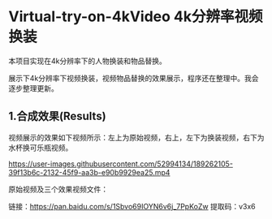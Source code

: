 

# Virtual-try-on-4kVideo 4k分辨率视频换装

本项目实现在4k分辨率下的人物换装和物品替换。

展示下4k分辨率下视频换装，视频物品替换的效果展示，程序还在整理中。我会逐步整理更新。

## 1.合成效果(Results)

视频展示的效果如下视频所示：左上为原始视频，右上，左下为换装视频，右下为水杯换可乐瓶视频。

https://user-images.githubusercontent.com/52994134/189262105-39f13b6c-2132-45f9-aa3b-e90b9929ea25.mp4



原始视频及三个效果视频文件：

链接：https://pan.baidu.com/s/1Sbvo69IOYN6v6j_7PpKoZw 
提取码：v3x6